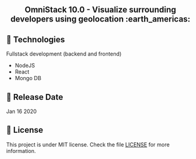 <h2 align="center">
  OmniStack 10.0 - Visualize surrounding developers using geolocation :earth_americas:
</h2>

## :rocket: Technologies
Fullstack development (backend and frontend)
- NodeJS
- React
- Mongo DB

## :date: Release Date
Jan 16 2020

## :memo: License
This project is under MIT license. Check the file [LICENSE](LICENSE) for more information.
